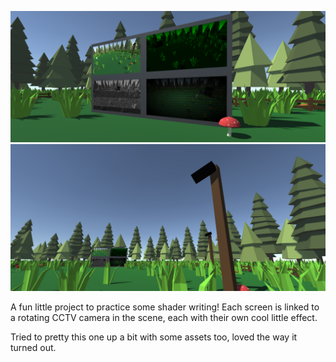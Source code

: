 ![alt text](https://github.com/Wil-KM/Unity-Screens-Experiment/blob/main/Thumbnail.PNG?raw=true)
![alt text](https://github.com/Wil-KM/Unity-Screens-Experiment/blob/main/Thumbnail2.PNG?raw=true)

A fun little project to practice some shader writing! Each screen is linked to a rotating CCTV camera in the scene, each with their own cool little effect.

Tried to pretty this one up a bit with some assets too, loved the way it turned out.
